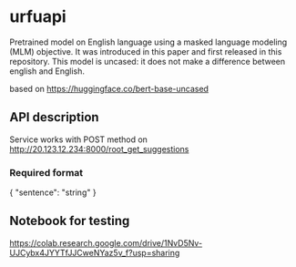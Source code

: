 # urfuapi

Pretrained model on English language using a masked language modeling (MLM) objective. It was introduced in this paper and first released in this repository. This model is uncased: it does not make a difference between english and English.

based on https://huggingface.co/bert-base-uncased


## API description

Service works with POST method on http://20.123.12.234:8000/root_get_suggestions

### Required format

{
  "sentence": "string"
}

## Notebook for testing

https://colab.research.google.com/drive/1NvD5Nv-UJCybx4JYYTfJJCweNYaz5v_f?usp=sharing
